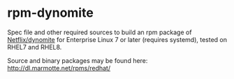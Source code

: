 # rpm-dynomite

Spec file and other required sources to build an rpm package of
[Netflix/dynomite](https://github.com/Netflix/dynomite/) for Enterprise Linux
7 or later (requires systemd), tested on RHEL7 and RHEL8.

Source and binary packages may be found here:
http://dl.marmotte.net/rpms/redhat/

